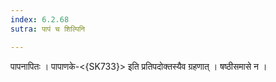 ```yaml
---
index: 6.2.68
sutra: पापं च शिल्पिनि

---
```

 पापनापितः । पापाणके-<{SK733}> इति प्रतिपदोक्तस्यैव ग्रहणात् । षष्ठीसमासे न ।